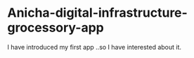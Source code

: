 # Anicha-digital-infrastructure-grocessory-app
I have introduced my first app ..so I have interested about it.
